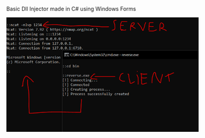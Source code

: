Basic Dll Injector made in C# using Windows Forms

![App Screenshot](https://github.com/Silme94/Tcp-Reverse-Shell/blob/main/screenshot.png)
